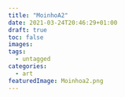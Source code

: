 ```yaml
---
title: "MoinhoA2"
date: 2021-03-24T20:46:29+01:00
draft: true
toc: false
images:
tags:
  - untagged
categories:
  - art
featuredImage: Moinhoa2.png
---
```


